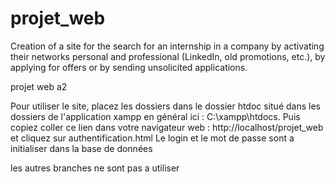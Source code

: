 # projet_web

Creation of a site for the search for an internship in a company by activating their networks personal and professional (LinkedIn, old promotions, etc.), by applying for offers or by sending unsolicited applications.

projet web a2

Pour utiliser le site, placez les dossiers dans le dossier htdoc situé dans les dossiers de l'application xampp en général ici : C:\xampp\htdocs.
Puis copiez coller ce lien dans votre navigateur web : http://localhost/projet_web et cliquez sur authentification.html
Le login et le mot de passe sont a initialiser dans la base de données

les autres branches ne sont pas a utiliser 
